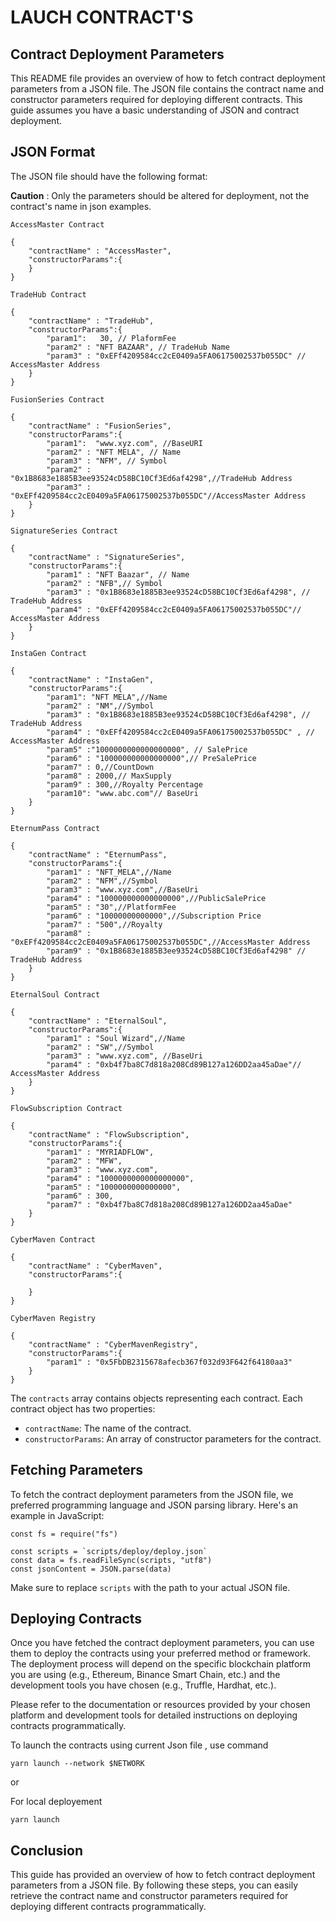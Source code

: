 # LAUCH CONTRACT'S

## **Contract Deployment Parameters**

This README file provides an overview of how to fetch contract deployment parameters from a JSON file. The JSON file contains the contract name and constructor parameters required for deploying different contracts. This guide assumes you have a basic understanding of JSON and contract deployment.

## **JSON Format**

The JSON file should have the following format:

**Caution** : Only the parameters should be altered for deployment, not the contract's name in json examples.

`AccessMaster Contract`

```shell
{
    "contractName" : "AccessMaster",
    "constructorParams":{
    }
}
```

`TradeHub Contract`

```shell
{
    "contractName" : "TradeHub",
    "constructorParams":{
        "param1":   30, // PlaformFee
        "param2" : "NFT BAZAAR", // TradeHub Name
        "param3" : "0xEFf4209584cc2cE0409a5FA06175002537b055DC" // AccessMaster Address 
    }
}
```

`FusionSeries Contract`

```shell
{
    "contractName" : "FusionSeries",
    "constructorParams":{
        "param1":  "www.xyz.com", //BaseURI
        "param2" : "NFT MELA", // Name
        "param3" : "NFM", // Symbol
        "param2" : "0x1B8683e1885B3ee93524cD58BC10Cf3Ed6af4298",//TradeHub Address
        "param3" : "0xEFf4209584cc2cE0409a5FA06175002537b055DC"//AccessMaster Address
    }
}
```

`SignatureSeries Contract`

```shell
{
    "contractName" : "SignatureSeries",
    "constructorParams":{
        "param1" : "NFT Baazar", // Name 
        "param2" : "NFB",// Symbol
        "param3" : "0x1B8683e1885B3ee93524cD58BC10Cf3Ed6af4298", // TradeHub Address
        "param4" : "0xEFf4209584cc2cE0409a5FA06175002537b055DC"// AccessMaster Address
    }
}

```

`InstaGen Contract`

```shell
{
    "contractName" : "InstaGen",
    "constructorParams":{
        "param1": "NFT MELA",//Name
        "param2" : "NM",//Symbol
        "param3" : "0x1B8683e1885B3ee93524cD58BC10Cf3Ed6af4298", // TradeHub Address
        "param4" : "0xEFf4209584cc2cE0409a5FA06175002537b055DC" , // AccessMaster Address
        "param5" :"1000000000000000000", // SalePrice
        "param6" : "100000000000000000",// PreSalePrice
        "param7" : 0,//CountDown
        "param8" : 2000,// MaxSupply
        "param9" : 300,//Royalty Percentage
        "param10": "www.abc.com"// BaseUri
    }
}
```

`EternumPass Contract`

```shell
{
    "contractName" : "EternumPass",
    "constructorParams":{
        "param1" : "NFT_MELA",//Name
        "param2" : "NFM",//Symbol
        "param3" : "www.xyz.com",//BaseUri
        "param4" : "100000000000000000",//PublicSalePrice
        "param5" : "30",//PlatformFee
        "param6" : "10000000000000",//Subscription Price
        "param7" : "500",//Royalty
        "param8" : "0xEFf4209584cc2cE0409a5FA06175002537b055DC",//AccessMaster Address
        "param9" : "0x1B8683e1885B3ee93524cD58BC10Cf3Ed6af4298" // TradeHub Address
    }
}
```

`EternalSoul Contract`

```shell
{
    "contractName" : "EternalSoul",
    "constructorParams":{
        "param1" : "Soul Wizard",//Name
        "param2" : "SW",//Symbol
        "param3" : "www.xyz.com", //BaseUri
        "param4" : "0xb4f7ba8C7d818a208Cd89B127a126DD2aa45aDae"// AccessMaster Address
    }
}
```

`FlowSubscription Contract`

```shell
{
    "contractName" : "FlowSubscription",
    "constructorParams":{
        "param1" : "MYRIADFLOW",
        "param2" : "MFW",
        "param3" : "www.xyz.com",
        "param4" : "1000000000000000000",
        "param5" : "1000000000000000",
        "param6" : 300,
        "param7" : "0xb4f7ba8C7d818a208Cd89B127a126DD2aa45aDae"
    }
}
```

`CyberMaven Contract`

```shell
{
    "contractName" : "CyberMaven",
    "constructorParams":{

    }
}
```

`CyberMaven Registry`

```shell
{
    "contractName" : "CyberMavenRegistry",
    "constructorParams":{
        "param1" : "0x5FbDB2315678afecb367f032d93F642f64180aa3"
    }
}
```

The `contracts` array contains objects representing each contract. Each contract object has two properties:

-   `contractName`: The name of the contract.
-   `constructorParams`: An array of constructor parameters for the contract.

## **Fetching Parameters**

To fetch the contract deployment parameters from the JSON file, we preferred programming language and JSON parsing library. Here's an example in JavaScript:

```shell
const fs = require("fs")

const scripts = `scripts/deploy/deploy.json`
const data = fs.readFileSync(scripts, "utf8")
const jsonContent = JSON.parse(data)

```

Make sure to replace `scripts` with the path to your actual JSON file.

## **Deploying Contracts**

Once you have fetched the contract deployment parameters, you can use them to deploy the contracts using your preferred method or framework. The deployment process will depend on the specific blockchain platform you are using (e.g., Ethereum, Binance Smart Chain, etc.) and the development tools you have chosen (e.g., Truffle, Hardhat, etc.).

Please refer to the documentation or resources provided by your chosen platform and development tools for detailed instructions on deploying contracts programmatically.

To launch the contracts using current Json file , use command

```shell
yarn launch --network $NETWORK
```

or

For local deployement

```shell
yarn launch
```

## **Conclusion**

This guide has provided an overview of how to fetch contract deployment parameters from a JSON file. By following these steps, you can easily retrieve the contract name and constructor parameters required for deploying different contracts programmatically.
